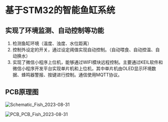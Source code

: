# 基于STM32的智能鱼缸系统

##  实现了环境监测、自动控制等功能

1.  检测鱼缸环境（温度、浊度、水位距离）
2.  控制外设定的开关，通过设定阈值实现自动控制。（自动喂食、自动控温、自动换水）
3.  实现了微信小程序上位机，能够通过WIFI模块远程控制。主要通过KEIL软件和微信小程序开发平台实现单片机和上位机，其中单片机由OLED显示环境数据、蜂鸣器警报、按键进行控制。通信使用MQTT协议。

## PCB原理图
![Schematic_Fish_2023-08-31](https://github.com/Tsunegit/yugang/assets/80894635/538f3cae-11c9-44eb-acef-8a2f6a13ba1e)

![PCB_PCB_Fish_2023-08-31](https://github.com/Tsunegit/yugang/assets/80894635/2eb3c7d8-9fb0-4824-8a48-3d25ed664a0d)
